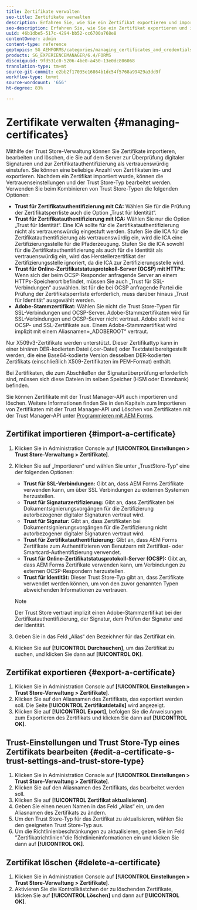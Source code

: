 ```yaml
---
title: Zertifikate verwalten
seo-title: Zertifikate verwalten
description: Erfahren Sie, wie Sie ein Zertifikat exportieren und importieren und seine Vertrauenseinstellungen bearbeiten.
seo-description: Erfahren Sie, wie Sie ein Zertifikat exportieren und importieren und seine Vertrauenseinstellungen bearbeiten.
uuid: 46b1dbe5-517c-4294-bb52-cc6700a768e8
contentOwner: admin
content-type: reference
geptopics: SG_AEMFORMS/categories/managing_certificates_and_credentials
products: SG_EXPERIENCEMANAGER/6.4/FORMS
discoiquuid: 9fd531c0-5206-4be0-a450-13e0dc806068
translation-type: tm+mt
source-git-commit: e2bb2f17035e16864b1dc54f5768a99429a3dd9f
workflow-type: tm+mt
source-wordcount: '656'
ht-degree: 83%

---
```



# Zertifikate verwalten {#managing-certificates}

Mithilfe der Trust Store-Verwaltung können Sie Zertifikate importieren, bearbeiten und löschen, die Sie auf dem Server zur Überprüfung digitaler Signaturen und zur Zertifikatauthentifizierung als vertrauenswürdig einstufen. Sie können eine beliebige Anzahl von Zertifikaten im- und exportieren. Nachdem ein Zertifikat importiert wurde, können die Vertrauenseinstellungen und der Trust Store-Typ bearbeitet werden. Verwenden Sie beim Kombinieren von Trust Store-Typen die folgenden Optionen:

* **Trust für Zertifikatauthentifizierung mit CA:** Wählen Sie für die Prüfung der Zertifikatsperrliste auch die Option „Trust für Identität“.
* **Trust für Zertifikatauthentifizierung mit ICA:** Wählen Sie nur die Option „Trust für Identität“. Eine ICA sollte für die Zertifikatauthentifizierung nicht als vertrauenswürdig eingestuft werden. Stufen Sie die ICA für die Zertifikatauthentifizierung als vertrauenswürdig ein, wird die ICA eine Zertifizierungsstelle für die Pfaderzeugung. Stufen Sie die ICA sowohl für die Zertifikatauthentifizierung als auch für die Identität als vertrauenswürdig ein, wird das Herstellerzertifikat der Zertifizierungsstelle ignoriert, da die ICA zur Zertifizierungsstelle wird.
* **Trust für Online-Zertifikatstatusprotokoll-Server (OCSP) mit HTTPs:** Wenn sich der beim OCSP-Responder anfragende Server an einem HTTPs-Speicherort befindet, müssen Sie auch „Trust für SSL-Verbindungen“ auswählen. Ist für die bei OCSP anfragende Partei die Prüfung der Zertifikatsperrliste erforderlich, muss darüber hinaus „Trust für Identität“ ausgewählt werden.
* **Adobe-Stammzertifikat:** Wählen Sie nicht die Trust Store-Typen für SSL-Verbindungen und OCSP-Server. Adobe-Stammzertifikaten wird für SSL-Verbindungen und OCSP-Server nicht vertraut. Adobe stellt keine OCSP- und SSL-Zertifikate aus. Einem Adobe-Stammzertifikat wird implizit mit einem Aliasnamen=„ADOBEROOT“ vertraut.

Nur X509v3-Zertifikate werden unterstützt. Dieser Zertifikattyp kann in einer binären DER-kodierten Datei (.cer-Datei) oder Textdatei bereitgestellt werden, die eine Base64-kodierte Version desselben DER-kodierten Zertifikats (einschließlich X509-Zertifikaten im PEM-Format) enthält.

Bei Zertifikaten, die zum Abschließen der Signaturüberprüfung erforderlich sind, müssen sich diese Dateien im selben Speicher (HSM oder Datenbank) befinden.

Sie können Zertifikate mit der Trust Manager-API auch importieren und löschen. Weitere Informationen finden Sie in den Kapiteln zum Importieren von Zertifikaten mit der Trust Manager-API und Löschen von Zertifikaten mit der Trust Manager-API unter [Programmieren mit AEM Forms](https://www.adobe.com/go/learn_aemforms_programming_63).

## Zertifikat importieren {#import-a-certificate}

1. Klicken Sie in Administration Console auf **[!UICONTROL Einstellungen > Trust Store-Verwaltung > Zertifikate]**.
1. Klicken Sie auf „Importieren“ und wählen Sie unter „TrustStore-Typ“ eine der folgenden Optionen:

   * **Trust für SSL-Verbindungen:** Gibt an, dass AEM Forms Zertifikate verwenden kann, um über SSL Verbindungen zu externen Systemen herzustellen.
   * **Trust für Signaturzertifizierung:** Gibt an, dass Zertifikaten bei Dokumentsignierungsvorgängen für die Zertifizierung autorbezogener digitaler Signaturen vertraut wird.
   * **Trust für Signatur:** Gibt an, dass Zertifikaten bei Dokumentsignierungsvorgängen für die Zertifizierung nicht autorbezogener digitaler Signaturen vertraut wird.
   * **Trust für Zertifikatauthentifizierung:** Gibt an, dass AEM Forms Zertifikate zum Authentifizieren von Benutzern mit Zertifikat- oder Smartcard-Authentifizierung verwendet.
   * **Trust für Online-Zertifikatstatusprotokoll-Server (OCSP):** Gibt an, dass AEM Forms Zertifikate verwenden kann, um Verbindungen zu externen OCSP-Respondern herzustellen.
   * **Trust für Identität:** Dieser Trust Store-Typ gibt an, dass Zertifikate verwendet werden können, um von den zuvor genannten Typen abweichenden Informationen zu vertrauen.

   >[!NOTE]
   >
   >Der Trust Store vertraut implizit einen Adobe-Stammzertifikat bei der Zertifikatauthentifizierung, der Signatur, dem Prüfen der Signatur und der Identität.

1. Geben Sie in das Feld „Alias“ den Bezeichner für das Zertifikat ein.
1. Klicken Sie auf **[!UICONTROL Durchsuchen]**, um das Zertifikat zu suchen, und klicken Sie dann auf **[!UICONTROL OK]**.

## Zertifikat exportieren {#export-a-certificate}

1. Klicken Sie in Administration Console auf **[!UICONTROL Einstellungen > Trust Store-Verwaltung > Zertifikate]**.
1. Klicken Sie auf den Aliasnamen des Zertifikats, das exportiert werden soll. Die Seite **[!UICONTROL Zertifikatdetails]** wird angezeigt.
1. Klicken Sie auf **[!UICONTROL Export]**, befolgen Sie die Anweisungen zum Exportieren des Zertifikats und klicken Sie dann auf **[!UICONTROL OK]**.

## Trust-Einstellungen und Trust Store-Typ eines Zertifikats bearbeiten {#edit-a-certificate-s-trust-settings-and-trust-store-type}

1. Klicken Sie in Administration Console auf **[!UICONTROL Einstellungen > Trust Store-Verwaltung > Zertifikate]**.
1. Klicken Sie auf den Aliasnamen des Zertifikats, das bearbeitet werden soll.
1. Klicken Sie auf **[!UICONTROL Zertifikat aktualisieren]**.
1. Geben Sie einen neuen Namen in das Feld „Alias“ ein, um den Aliasnamen des Zertifikats zu ändern.
1. Um den Trust Store-Typ für das Zertifikat zu aktualisieren, wählen Sie den geeigneten Trust Store-Typ aus.
1. Um die Richtlinienbeschränkungen zu aktualisieren, geben Sie im Feld &quot;Zertifikatrichtlinien&quot;die Richtlinieninformationen ein und klicken Sie dann auf **[!UICONTROL OK]**.

## Zertifikat löschen {#delete-a-certificate}

1. Klicken Sie in Administration Console auf **[!UICONTROL Einstellungen > Trust Store-Verwaltung > Zertifikate]**.
1. Aktivieren Sie die Kontrollkästchen der zu löschenden Zertifikate, klicken Sie auf **[!UICONTROL Löschen]** und dann auf **[!UICONTROL OK]**.

